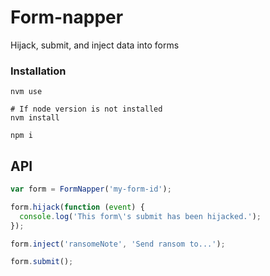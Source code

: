 Form-napper
===========

Hijack, submit, and inject data into forms

### Installation

```
nvm use

# If node version is not installed
nvm install

npm i
```

## API

```javascript
var form = FormNapper('my-form-id');

form.hijack(function (event) {
  console.log('This form\'s submit has been hijacked.');
});

form.inject('ransomeNote', 'Send ransom to...');

form.submit();
```
